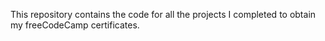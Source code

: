 This repository contains the code for all the projects I completed to obtain my freeCodeCamp certificates.
